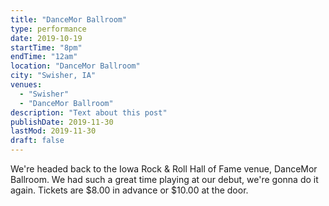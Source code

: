 ```yaml
---
title: "DanceMor Ballroom"
type: performance
date: 2019-10-19
startTime: "8pm"
endTime: "12am"
location: "DanceMor Ballroom"
city: "Swisher, IA"
venues:
  - "Swisher"
  - "DanceMor Ballroom"
description: "Text about this post"
publishDate: 2019-11-30
lastMod: 2019-11-30
draft: false
---
```


We're headed back to the Iowa Rock & Roll Hall of Fame venue, DanceMor Ballroom. We had such a great time playing at our debut, we're gonna do it again. Tickets are $8.00 in advance or $10.00 at the door.

